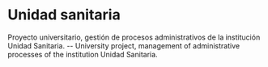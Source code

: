 # Unidad sanitaria
Proyecto universitario, gestión de procesos administrativos de la institución Unidad Sanitaria. -- University project, management of administrative processes of the institution Unidad Sanitaria.
